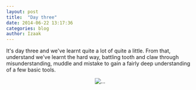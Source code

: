 ```yaml
---
layout: post
title:  "Day three"
date: 2014-06-22 13:17:36
categories: blog
author: Izaak
---
```



It's day three and we've learnt quite a lot of quite a little. From that, understand we've learnt the hard way, battling tooth and claw through misunderstanding, muddle and mistake to gain a fairly deep understanding of a few basic tools.

<center>
  <img src="http://www.mike-anderson-digital.co.uk/files/2813/6577/0639/broken-computer.jpg" alt="..." class="img-thumbnail">
</center>